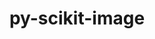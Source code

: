 ---
title: "py-scikit-image"
layout: cache
categories: [package, develop-2025-04-13]
meta: {"compilers": ["gcc@11.1.0", "gcc@11.4.0"], "num_specs": 3, "num_specs_by_stack": {"data-vis-sdk": 1, "e4s": 2, "root": 3}, "oss": ["ubuntu20.04", "ubuntu22.04"], "platforms": ["linux"], "stacks": ["data-vis-sdk", "e4s", "root"], "targets": ["x86_64_v3"], "versions": ["0.25.2"]}
spec_details: [{"compiler": "gcc@11.1.0", "hash": "f4nyk7r7d2e43eegc2277qvghtbklzoe", "os": "ubuntu20.04", "platform": "linux", "size": "-", "stacks": ["data-vis-sdk", "root"], "target": "x86_64_v3", "variants": ["build_system=python_pip"], "versions": ["0.25.2"]}, {"compiler": "gcc@11.4.0", "hash": "qj556zygwx6eyj4rqdmqawmgujj4k3fh", "os": "ubuntu22.04", "platform": "linux", "size": "-", "stacks": ["e4s", "root"], "target": "x86_64_v3", "variants": ["build_system=python_pip"], "versions": ["0.25.2"]}, {"compiler": "gcc@11.4.0", "hash": "yid5xoox7im5wlzp25nefdgetnieyu6o", "os": "ubuntu22.04", "platform": "linux", "size": "-", "stacks": ["e4s", "root"], "target": "x86_64_v3", "variants": ["build_system=python_pip"], "versions": ["0.25.2"]}]
---